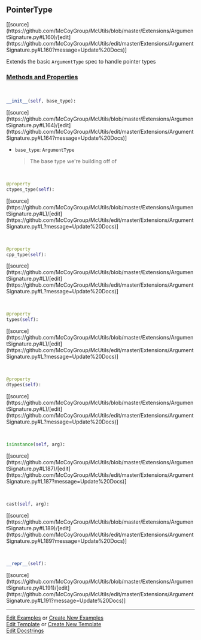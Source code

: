 ## <a id="McUtils.Extensions.ArgumentSignature.PointerType">PointerType</a> 
<div class="docs-source-link" markdown="1">
[[source](https://github.com/McCoyGroup/McUtils/blob/master/Extensions/ArgumentSignature.py#L160)/[edit](https://github.com/McCoyGroup/McUtils/edit/master/Extensions/ArgumentSignature.py#L160?message=Update%20Docs)]
</div>

Extends the basic `ArgumentType` spec to handle pointer types

<div class="collapsible-section">
 <div class="collapsible-section collapsible-section-header" markdown="1">
 
### <a class="collapse-link" data-toggle="collapse" href="#methods">Methods and Properties</a> <a class="float-right" data-toggle="collapse" href="#methods"><i class="fa fa-chevron-down"></i></a>

 </div>
 <div class="collapsible-section collapsible-section-body collapse" id="methods" markdown="1">

<a id="McUtils.Extensions.ArgumentSignature.PointerType.__init__" class="docs-object-method">&nbsp;</a> 
```python
__init__(self, base_type): 
```
<div class="docs-source-link" markdown="1">
[[source](https://github.com/McCoyGroup/McUtils/blob/master/Extensions/ArgumentSignature.py#L164)/[edit](https://github.com/McCoyGroup/McUtils/edit/master/Extensions/ArgumentSignature.py#L164?message=Update%20Docs)]
</div>


- `base_type`: `ArgumentType`
    >The base type we're building off of

<a id="McUtils.Extensions.ArgumentSignature.PointerType.ctypes_type" class="docs-object-method">&nbsp;</a> 
```python
@property
ctypes_type(self): 
```
<div class="docs-source-link" markdown="1">
[[source](https://github.com/McCoyGroup/McUtils/blob/master/Extensions/ArgumentSignature.py#L)/[edit](https://github.com/McCoyGroup/McUtils/edit/master/Extensions/ArgumentSignature.py#L?message=Update%20Docs)]
</div>

<a id="McUtils.Extensions.ArgumentSignature.PointerType.cpp_type" class="docs-object-method">&nbsp;</a> 
```python
@property
cpp_type(self): 
```
<div class="docs-source-link" markdown="1">
[[source](https://github.com/McCoyGroup/McUtils/blob/master/Extensions/ArgumentSignature.py#L)/[edit](https://github.com/McCoyGroup/McUtils/edit/master/Extensions/ArgumentSignature.py#L?message=Update%20Docs)]
</div>

<a id="McUtils.Extensions.ArgumentSignature.PointerType.types" class="docs-object-method">&nbsp;</a> 
```python
@property
types(self): 
```
<div class="docs-source-link" markdown="1">
[[source](https://github.com/McCoyGroup/McUtils/blob/master/Extensions/ArgumentSignature.py#L)/[edit](https://github.com/McCoyGroup/McUtils/edit/master/Extensions/ArgumentSignature.py#L?message=Update%20Docs)]
</div>

<a id="McUtils.Extensions.ArgumentSignature.PointerType.dtypes" class="docs-object-method">&nbsp;</a> 
```python
@property
dtypes(self): 
```
<div class="docs-source-link" markdown="1">
[[source](https://github.com/McCoyGroup/McUtils/blob/master/Extensions/ArgumentSignature.py#L)/[edit](https://github.com/McCoyGroup/McUtils/edit/master/Extensions/ArgumentSignature.py#L?message=Update%20Docs)]
</div>

<a id="McUtils.Extensions.ArgumentSignature.PointerType.isinstance" class="docs-object-method">&nbsp;</a> 
```python
isinstance(self, arg): 
```
<div class="docs-source-link" markdown="1">
[[source](https://github.com/McCoyGroup/McUtils/blob/master/Extensions/ArgumentSignature.py#L187)/[edit](https://github.com/McCoyGroup/McUtils/edit/master/Extensions/ArgumentSignature.py#L187?message=Update%20Docs)]
</div>

<a id="McUtils.Extensions.ArgumentSignature.PointerType.cast" class="docs-object-method">&nbsp;</a> 
```python
cast(self, arg): 
```
<div class="docs-source-link" markdown="1">
[[source](https://github.com/McCoyGroup/McUtils/blob/master/Extensions/ArgumentSignature.py#L189)/[edit](https://github.com/McCoyGroup/McUtils/edit/master/Extensions/ArgumentSignature.py#L189?message=Update%20Docs)]
</div>

<a id="McUtils.Extensions.ArgumentSignature.PointerType.__repr__" class="docs-object-method">&nbsp;</a> 
```python
__repr__(self): 
```
<div class="docs-source-link" markdown="1">
[[source](https://github.com/McCoyGroup/McUtils/blob/master/Extensions/ArgumentSignature.py#L191)/[edit](https://github.com/McCoyGroup/McUtils/edit/master/Extensions/ArgumentSignature.py#L191?message=Update%20Docs)]
</div>

 </div>
</div>




___

[Edit Examples](https://github.com/McCoyGroup/McUtils/edit/gh-pages/ci/examples/McUtils/Extensions/ArgumentSignature/PointerType.md) or 
[Create New Examples](https://github.com/McCoyGroup/McUtils/new/gh-pages/?filename=ci/examples/McUtils/Extensions/ArgumentSignature/PointerType.md) <br/>
[Edit Template](https://github.com/McCoyGroup/McUtils/edit/gh-pages/ci/docs/McUtils/Extensions/ArgumentSignature/PointerType.md) or 
[Create New Template](https://github.com/McCoyGroup/McUtils/new/gh-pages/?filename=ci/docs/templates/McUtils/Extensions/ArgumentSignature/PointerType.md) <br/>
[Edit Docstrings](https://github.com/McCoyGroup/McUtils/edit/master/Extensions/ArgumentSignature.py#L160?message=Update%20Docs)